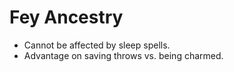 # Fey Ancestry

* Cannot be affected by sleep spells.
* Advantage on saving throws vs. being charmed.
